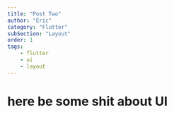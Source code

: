 ```yaml
---
title: "Post Two"
author: "Eric"
category: "Flutter"
subSection: "Layout"
order: 1
tags:
    - flutter
    - ui
    - layout
---
```


# here be some shit about UI